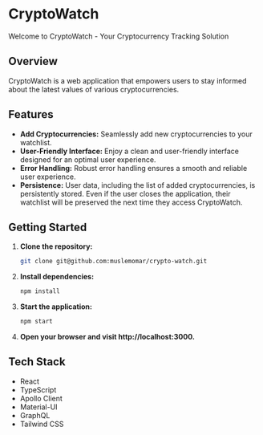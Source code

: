 # CryptoWatch

Welcome to CryptoWatch - Your Cryptocurrency Tracking Solution

## Overview

CryptoWatch is a web application that empowers users to stay informed about the latest values of various cryptocurrencies.

## Features

- **Add Cryptocurrencies:** Seamlessly add new cryptocurrencies to your watchlist.
- **User-Friendly Interface:** Enjoy a clean and user-friendly interface designed for an optimal user experience.
- **Error Handling:** Robust error handling ensures a smooth and reliable user experience.
- **Persistence:** User data, including the list of added cryptocurrencies, is persistently stored. Even if the user closes the application, their watchlist will be preserved the next time they access CryptoWatch.

## Getting Started

1. **Clone the repository:**

   ```bash
   git clone git@github.com:muslemomar/crypto-watch.git

2. **Install dependencies:**

   ```bash
   npm install
   ```

3. **Start the application:**

   ```bash
   npm start
   ```

4. **Open your browser and visit http://localhost:3000.**

## Tech Stack

- React
- TypeScript
- Apollo Client
- Material-UI
- GraphQL
- Tailwind CSS
